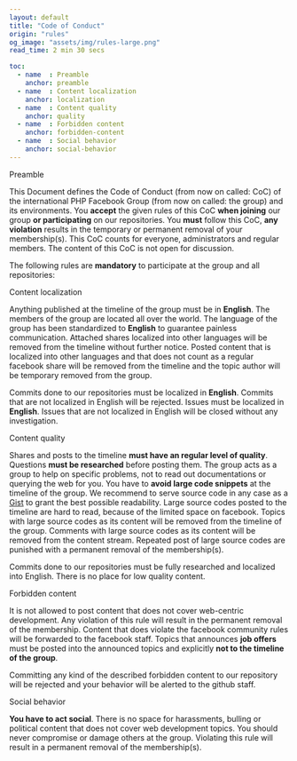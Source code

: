 ```yaml
---
layout: default
title: "Code of Conduct"
origin: "rules"
og_image: "assets/img/rules-large.png"
read_time: 2 min 30 secs

toc:
  - name  : Preamble
    anchor: preamble
  - name  : Content localization
    anchor: localization
  - name  : Content quality
    anchor: quality
  - name  : Forbidden content
    anchor: forbidden-content
  - name  : Social behavior
    anchor: social-behavior
---
```


<ui-ribbon color="grey" id="preamble">Preamble</ui-ribbon>

This Document defines the Code of Conduct (from now on called: CoC) of the
international PHP Facebook Group (from now on called: the group) and its environments.
You **accept** the given rules of this CoC **when joining** our group **or participating** on our repositories.
You **must** follow this CoC, **any violation** results in the temporary or permanent removal of your membership(s).
This CoC counts for everyone, administrators and regular members. The content of this CoC is not open for discussion.

The following rules are **mandatory** to participate at the group and all repositories:

<ui-ribbon id="localization">Content localization</ui-ribbon>

Anything published at the timeline of the group must be in **English**. The members of the group are located all over
the world. The language of the group has been standardized to **English** to guarantee painless communication. Attached
shares localized into other languages will be removed from the timeline without further notice. Posted content that is
localized into other languages and that does not count as a regular facebook share will be removed from the timeline and
the topic author will be temporary removed from the group.

Commits done to our repositories must be localized in **English**. Commits that are not localized in English will be rejected.
Issues must be localized in **English**. Issues that are not localized in English will be closed without any investigation.

<ui-ribbon id="quality">Content quality</ui-ribbon>

Shares and posts to the timeline **must have an regular level of quality**. Questions **must be researched** before posting them.
The group acts as a group to help on specific problems, not to read out documentations or querying the web for you. You
have to **avoid large code snippets** at the timeline of the group. We recommend to serve source code in any case as a
[Gist](https://gist.github.com) to grant the best possible readability. Large source codes posted to the timeline are
hard to read, because of the limited space on facebook. Topics with large source codes as its content will be removed from
the timeline of the group. Comments with large source codes as its content will be removed from the content stream. Repeated
post of large source codes are punished with a permanent removal of the membership(s).

Commits done to our repositories must be fully researched and localized into English. There is no place for low quality content.

<ui-ribbon id="forbidden-content">Forbidden content</ui-ribbon>

It is not allowed to post content that does not cover web-centric development. Any violation of this rule will result in
the permanent removal of the membership. Content that does violate the facebook community rules will be forwarded to the
facebook staff. Topics that announces **job offers** must be posted into the announced topics and explicitly **not to the timeline of the group**.

Committing any kind of the described forbidden content to our repository will be rejected and your behavior will be alerted to the github staff.

<ui-ribbon id="social-behavior">Social behavior</ui-ribbon>

**You have to act social**. There is no space for harassments, bulling or political content that does not cover web development topics.
You should never compromise or damage others at the group. Violating this rule will result in a permanent removal of the membership(s).

